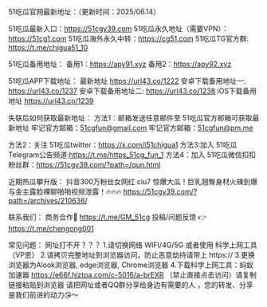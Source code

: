 51吃瓜官网最新地址：（更新时间：2025/06.14）

51吃瓜最新入口：https://51cgy39.com
51吃瓜永久地址（需要VPN）：https://51cg1.com
51吃瓜海外永久中转：https://cg51.com
51吃瓜TG官方群: https://t.me/chigua51_10

51吃瓜备用地址：
备用1：https://apy91.xyz
备用2：https://apy92.xyz

51吃瓜APP下载地址：
最新地址 https://url43.co/1222
安卓下载备用地址一: https://url43.co/1237
安卓下载备用地址二: https://url43.co/1238
iOS下载备用地址 https://url43.co/1239

失联后如何获取最新地址：
方法1：邮箱发送任意邮件至 51吃瓜官方邮箱可获取最新地址
牢记官方邮箱：51cgfun@gmail.com
牢记官方邮箱：51cgfun@pm.me

方法2：关注 51吃瓜twitter：https://x.com/i51chigua1 
方法3:加入 51吃瓜Telegram公告频道:https://t.me/https_51cg_fun_1
方法4：加入 51吃瓜微信扣扣粉丝群：https://51cgy39.com/?path=/qun.html

近期热瓜攀升版：
抖音300万粉丝女网红 ciu7 惊爆大瓜！巨乳翘臀身材火辣到爆 与金主露脸裸聊啪啪视频泄露！🔥🔥🔥
https://51cgy39.com/?path=/archives/210636/

联系我们：
商务合作🤝  https://t.me/GM_51cg
投稿/问题反馈 👉 https://t.me/chengong001

常见问题：
网址打不开？？？
1.请切换网络 WIFI/4G/5G 或者使用 科学上网工具（VP恩）
2.请拷贝完整地址到浏览器访问，防止恶意劫持请带上 https://
3.更换浏览器为Alook浏览器, edge浏览器, Chrome浏览器
4.下载科学上网工具：蚂蚁加速器 https://e66f.hiztpa.com/c-5016/a-brEXR （禁止直接点击访问）请复制链接粘贴到浏览器
请把网址或者QQ群分享给身边有需要的人 ，您的转发、分享是我们前进的动力😘～
